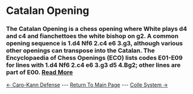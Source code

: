 # Catalan Opening

### The Catalan Opening is a chess opening where White plays d4 and c4 and fianchettoes the white bishop on g2. A common opening sequence is 1.d4 Nf6 2.c4 e6 3.g3, although various other openings can transpose into the Catalan. The Encyclopaedia of Chess Openings (ECO) lists codes E01-E09 for lines with 1.d4 Nf6 2.c4 e6 3.g3 d5 4.Bg2; other lines are part of E00.  [Read More](https://en.wikipedia.org/wiki/Catalan_Opening)

[<- Caro-Kann Defense](Caro-KannDefense.md) --- [Return To Main Page](index.md) --- [Colle System ->](ColleSystem.md)